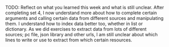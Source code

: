 TODO: Reflect on what you learned this week and what is still unclear.
After completing set 4, I now understand more about how to complete certain arguments and calling certain data from different sources and manipulating them. I understand how to index data better too, whether in list or dictionary. As we did exercises to extract data from lots of different sources; pc file, json library and other urls, I am still unclear about which lines to write or use to extract from which certain resources.
